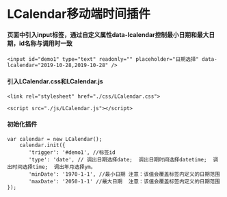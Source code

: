 # LCalendar移动端时间插件
#### 页面中引入input标签，通过自定义属性data-lcalendar控制最小日期和最大日期，id名称与调用时一致
   ```
   <input id="demo1" type="text" readonly="" placeholder="日期选择" data-lcalendar="2019-10-28,2019-10-28" />
   ```
#### 引入LCalendar.css和LCalendar.js
   ```
   <link rel="stylesheet" href="./css/LCalendar.css">
   ```
   ```
   <script src="./js/LCalendar.js"></script>
   ```
#### 初始化插件
   ```
   var calendar = new LCalendar();
       calendar.init({
          'trigger': '#demo1', //标签id
          'type': 'date', // 调出日期选择date;  调出日期时间选择datetime;  调出时间选择time;  调出年月选择ym。
          'minDate': '1970-1-1', //最小日期 注意：该值会覆盖标签内定义的日期范围
          'maxDate': '2050-1-1' //最大日期  注意：该值会覆盖标签内定义的日期范围
   });
   ```
